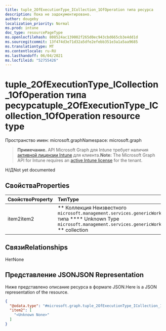 ```yaml
---
title: tuple_2OfExecutionType_ICollection_1OfOperation типа ресурса
description: Пока не задокументировано.
author: dougeby
localization_priority: Normal
ms.prod: intune
doc_type: resourcePageType
ms.openlocfilehash: 808524ac139002f265d0ec943cbd665cb3e4dd1d
ms.sourcegitcommit: 13f474d3e71d32a5dfe2efebb351e3a1a5aa9685
ms.translationtype: MT
ms.contentlocale: ru-RU
ms.lasthandoff: 06/04/2021
ms.locfileid: "52755426"
---
```

# <a name="tuple_2ofexecutiontype_icollection_1ofoperation-resource-type"></a><span data-ttu-id="aa572-103">tuple_2OfExecutionType_ICollection_1OfOperation типа ресурса</span><span class="sxs-lookup"><span data-stu-id="aa572-103">tuple_2OfExecutionType_ICollection_1OfOperation resource type</span></span>

<span data-ttu-id="aa572-104">Пространство имен: microsoft.graph</span><span class="sxs-lookup"><span data-stu-id="aa572-104">Namespace: microsoft.graph</span></span>

> <span data-ttu-id="aa572-105">**Примечание.** API Microsoft Graph для Intune требует наличия [активной лицензии Intune](https://go.microsoft.com/fwlink/?linkid=839381) для клиента.</span><span class="sxs-lookup"><span data-stu-id="aa572-105">**Note:** The Microsoft Graph API for Intune requires an [active Intune license](https://go.microsoft.com/fwlink/?linkid=839381) for the tenant.</span></span>

<span data-ttu-id="aa572-106">Н/Д</span><span class="sxs-lookup"><span data-stu-id="aa572-106">Not yet documented</span></span>

## <a name="properties"></a><span data-ttu-id="aa572-107">Свойства</span><span class="sxs-lookup"><span data-stu-id="aa572-107">Properties</span></span>
|<span data-ttu-id="aa572-108">Свойство</span><span class="sxs-lookup"><span data-stu-id="aa572-108">Property</span></span>|<span data-ttu-id="aa572-109">Тип</span><span class="sxs-lookup"><span data-stu-id="aa572-109">Type</span></span>|<span data-ttu-id="aa572-110">Описание</span><span class="sxs-lookup"><span data-stu-id="aa572-110">Description</span></span>|
|:---|:---|:---|
|<span data-ttu-id="aa572-111">item2</span><span class="sxs-lookup"><span data-stu-id="aa572-111">item2</span></span>|<span data-ttu-id="aa572-112">\*\* Коллекция Неизвестного `microsoft.management.services.genericWorkloadActivity.models.operation` типа \*\*</span><span class="sxs-lookup"><span data-stu-id="aa572-112">\*\* Unknown Type `microsoft.management.services.genericWorkloadActivity.models.operation` \*\* collection</span></span>|<span data-ttu-id="aa572-113">Н/Д</span><span class="sxs-lookup"><span data-stu-id="aa572-113">Not yet documented</span></span>|

## <a name="relationships"></a><span data-ttu-id="aa572-114">Связи</span><span class="sxs-lookup"><span data-stu-id="aa572-114">Relationships</span></span>
<span data-ttu-id="aa572-115">Нет</span><span class="sxs-lookup"><span data-stu-id="aa572-115">None</span></span>

## <a name="json-representation"></a><span data-ttu-id="aa572-116">Представление JSON</span><span class="sxs-lookup"><span data-stu-id="aa572-116">JSON Representation</span></span>
<span data-ttu-id="aa572-117">Ниже представлено описание ресурса в формате JSON.</span><span class="sxs-lookup"><span data-stu-id="aa572-117">Here is a JSON representation of the resource.</span></span>
<!-- {
  "blockType": "resource",
  "@odata.type": "microsoft.graph.tuple_2OfExecutionType_ICollection_1OfOperation"
}
-->
``` json
{
  "@odata.type": "#microsoft.graph.tuple_2OfExecutionType_ICollection_1OfOperation",
  "item2": [
    "<Unknown None>"
  ]
}
```




